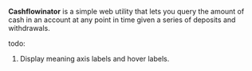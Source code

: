 **Cashflowinator** is a simple web utility that lets you query the amount of cash in an account at any point in time given a series of deposits and withdrawals.

todo:
1. Display meaning axis labels and hover labels.
